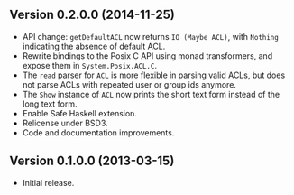 Version 0.2.0.0 (2014-11-25)
----------------------------

- API change: `getDefaultACL` now returns `IO (Maybe ACL)`, with `Nothing`
  indicating the absence of default ACL.
- Rewrite bindings to the Posix C API using monad transformers, and expose them
  in `System.Posix.ACL.C`.
- The `read` parser for `ACL` is more flexible in parsing valid ACLs, but does
  not parse ACLs with repeated user or group ids anymore.
- The `Show` instance of `ACL` now prints the short text form instead of the
  long text form.
- Enable Safe Haskell extension.
- Relicense under BSD3.
- Code and documentation improvements.

Version 0.1.0.0 (2013-03-15)
----------------------------

- Initial release.
